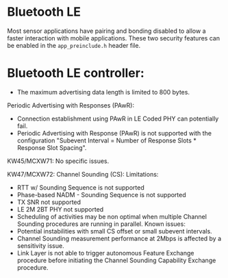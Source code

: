 # Bluetooth LE

Most sensor applications have pairing and bonding disabled to allow a faster interaction with mobile applications. These two security features can be enabled in the `app_preinclude.h` header file.

#   Bluetooth LE controller:

-   The maximum advertising data length is limited to 800 bytes.

Periodic Advertising with Responses (PAwR):
-   Connection establishment using PAwR in LE Coded PHY can potentially fail.
-   Periodic Advertising with Response (PAwR) is not supported with the configuration "Subevent Interval = Number of Response Slots * Response Slot Spacing".

KW45/MCXW71:
No specific issues.


KW47/MCXW72:
Channel Sounding (CS): 
Limitations:
-   RTT w/ Sounding Sequence is not supported
-   Phase-based NADM - Sounding Sequence is not supported
-   TX SNR not supported
-   LE 2M 2BT PHY not supported
-   Scheduling of activities may be non optimal when multiple Channel Sounding procedures are running in parallel.
Known issues:
-   Potential instabilities with small CS offset or small subevent intervals.
-   Channel Sounding measurement performance at 2Mbps is affected by a sensitivity issue.
-   Link Layer is not able to trigger autonomous Feature Exchange procedure before initiating the Channel Sounding Capability Exchange procedure.